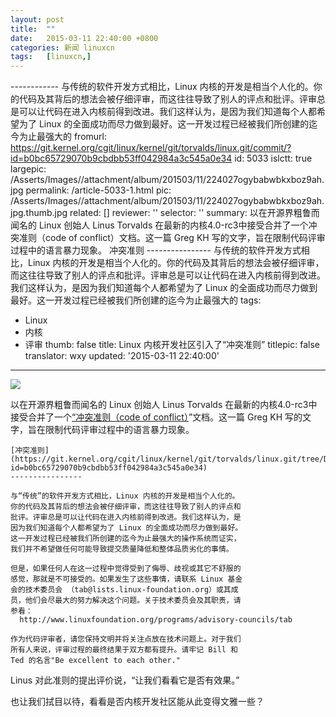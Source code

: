 ```yaml
---
layout: post
title:	""
date:	2015-03-11 22:40:00 +0800 
categories:	新闻 linuxcn 
tags:	[linuxcn,]
---
```


------------ 与传统的软件开发方式相比，Linux 内核的开发是相当个人化的。你的代码及其背后的想法会被仔细评审，而这往往导致了别人的评点和批评。评审总是可以让代码在进入内核前得到改进。我们这样认为，是因为我们知道每个人都希望为了
  Linux 的全面成功而尽力做到最好。这一开发过程已经被我们所创建的迄今为止最强大的
fromurl: https://git.kernel.org/cgit/linux/kernel/git/torvalds/linux.git/commit/?id=b0bc65729070b9cbdbb53ff042984a3c545a0e34
id: 5033
islctt: true
largepic: /Asserts/Images//attachment/album/201503/11/224027ogybabwbkxboz9ah.jpg
permalink: /article-5033-1.html
pic: /Asserts/Images//attachment/album/201503/11/224027ogybabwbkxboz9ah.jpg.thumb.jpg
related: []
reviewer: ''
selector: ''
summary: 以在开源界粗鲁而闻名的 Linux 创始人 Linus Torvalds 在最新的内核4.0-rc3中接受合并了一个冲突准则（code of conflict）文档。这一篇
  Greg KH 写的文字，旨在限制代码评审过程中的语言暴力现象。 冲突准则 ---------------- 与传统的软件开发方式相比，Linux 内核的开发是相当个人化的。你的代码及其背后的想法会被仔细评审，而这往往导致了别人的评点和批评。评审总是可以让代码在进入内核前得到改进。我们这样认为，是因为我们知道每个人都希望为了
  Linux 的全面成功而尽力做到最好。这一开发过程已经被我们所创建的迄今为止最强大的
tags:
- Linux
- 内核
- 评审
thumb: false
title: Linux 内核开发社区引入了“冲突准则”
titlepic: false
translator: wxy
updated: '2015-03-11 22:40:00'
---

![](/Asserts/Images//attachment/album/201503/11/224027ogybabwbkxboz9ah.jpg)


以在开源界粗鲁而闻名的 Linux 创始人 Linus Torvalds 在最新的内核4.0-rc3中接受合并了一个[“冲突准则（code of conflict）](https://git.kernel.org/cgit/linux/kernel/git/torvalds/linux.git/commit/?id=b0bc65729070b9cbdbb53ff042984a3c545a0e34)”文档。这一篇 Greg KH 写的文字，旨在限制代码评审过程中的语言暴力现象。



```
[冲突准则](https://git.kernel.org/cgit/linux/kernel/git/torvalds/linux.git/tree/Documentation/CodeOfConflict?id=b0bc65729070b9cbdbb53ff042984a3c545a0e34)
----------------

与“传统”的软件开发方式相比，Linux 内核的开发是相当个人化的。  
你的代码及其背后的想法会被仔细评审，而这往往导致了别人的评点和  
批评。评审总是可以让代码在进入内核前得到改进。我们这样认为，是  
因为我们知道每个人都希望为了 Linux 的全面成功而尽力做到最好。  
这一开发过程已经被我们所创建的迄今为止最强大的操作系统而证实，  
我们并不希望做任何可能导致提交质量降低和整体品质劣化的事情。  
  
但是，如果任何人在这一过程中觉得受到了侮辱、歧视或其它不舒服的  
感觉，那就是不可接受的。如果发生了这些事情，请联系 Linux 基金  
会的技术委员会 （tab@lists.linux-foundation.org）或其成  
员，他们会尽最大的努力解决这个问题。关于技术委员会及其职责，请  
参看： 
  http://www.linuxfoundation.org/programs/advisory-councils/tab

作为代码评审者，请您保持文明并将关注点放在技术问题上。对于我们  
所有人来说，评审过程的最终结果于双方都有提升。请牢记 Bill 和   
Ted 的名言"Be excellent to each other."
```

Linus 对此准则的提出评价说，“让我们看看它是否有效果。”


也让我们拭目以待，看看是否内核开发社区能从此变得文雅一些？
